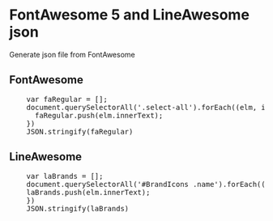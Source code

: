 # FontAwesome 5 and LineAwesome json
Generate json file from FontAwesome

## FontAwesome

<pre>
    var faRegular = [];
    document.querySelectorAll('.select-all').forEach((elm, id)=>{
      faRegular.push(elm.innerText);
    })
    JSON.stringify(faRegular)
</pre>

## LineAwesome

<pre>
    var laBrands = [];
    document.querySelectorAll('#BrandIcons .name').forEach((elm, id)=>{
    laBrands.push(elm.innerText);
    })
    JSON.stringify(laBrands)
</pre>
